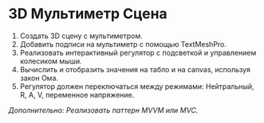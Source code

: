 # 3D Мультиметр Сцена

1. Создать 3D сцену с мультиметром.
2. Добавить подписи на мультиметр с помощью TextMeshPro.
3. Реализовать интерактивный регулятор с подсветкой и управлением колесиком мыши.
4. Вычислить и отобразить значения на табло и на canvas, используя закон Ома.
5. Регулятор должен переключаться между режимами: Нейтральный, R, А, V, переменное напряжение.

*Дополнительно: Реализовать паттерн MVVM или MVC.*
